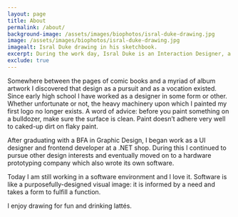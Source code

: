 ```yaml
---
layout: page
title: About
permalink: /about/
background-image: /assets/images/biophotos/isral-duke-drawing.jpg
image: /assets/images/biophotos/isral-duke-drawing.jpg
imagealt: Isral Duke drawing in his sketchbook.
excerpt: During the work day, Isral Duke is an Interaction Designer, a UX Designer, a Graphic Designer, and a Frontend Designer.
exclude: true
---
```


<!-- ### During the work day I am an Interaction Designer, a UX Designer, a Graphic Designer, and a Frontend Designer. -->

Somewhere between the pages of comic books and a myriad of album artwork I discovered that design as a pursuit and as a vocation existed. Since early high school I have worked as a designer in some form or other. Whether unfortunate or not, the heavy machinery upon which I painted my first logo no longer exists. A word of advice: before you paint something on a bulldozer, make sure the surface is clean. Paint doesn’t adhere very well to caked-up dirt on flaky paint.

After graduating with a BFA in Graphic Design, I began work as a UI designer and frontend developer at a .NET shop. During this I continued to pursue other design interests and eventually moved on to a hardware prototyping company which also wrote its own software.

Today I am still working in a software environment and I love it. Software is like a purposefully-designed visual image: it is informed by a need and takes a form to fulfill a function. 

I enjoy drawing for fun and drinking lattés. 
